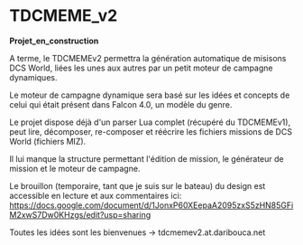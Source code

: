 # TDCMEME_v2 #

**Projet_en_construction**

A terme, le TDCMEMEv2 permettra la génération automatique de misisons DCS World, liées les unes aux autres par un petit moteur de campagne dynamiques.

Le moteur de campagne dynamique sera basé sur les idées et concepts de celui qui était présent dans Falcon 4.0, un modèle du genre.

Le projet dispose déjà d'un parser Lua complet (récupéré du TDCMEMEv1), peut lire, décomposer, re-composer et réécrire les fichiers missions de DCS World (fichiers MIZ).

Il lui manque la structure permettant l'édition de mission, le générateur de mission et le moteur de campagne.

Le brouillon (temporaire, tant que je suis sur le bateau) du design est accessible en lecture et aux commentaires ici: https://docs.google.com/document/d/1JonxP60XEepaA2095zxS5zHN85GFiM2xwS7Dw0KHzgs/edit?usp=sharing

Toutes les idées sont les bienvenues -> tdcmemev2.at.daribouca.net
